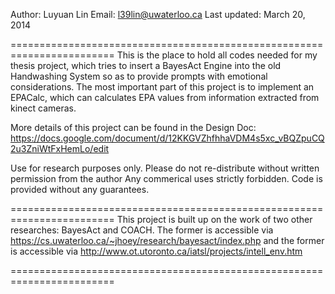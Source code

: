 Author: Luyuan Lin
Email: l39lin@uwaterloo.ca
Last updated: March 20, 2014

========================================================================
This is the place to hold all codes needed for my thesis project, which
tries to insert a BayesAct Engine into the old Handwashing System so as
to provide prompts with emotional considerations. The most important
part of this project is to implement an EPACalc, which can calculates
EPA values from information extracted from kinect cameras.

More details of this project can be found in the Design Doc:
https://docs.google.com/document/d/12KKGVZhfhhaVDM4s5xc_vBQZpuCQ2u3ZniWtFxHemLo/edit

Use for research purposes only.
Please do not re-distribute without written permission from the author
Any commerical uses strictly forbidden.
Code is provided without any guarantees.

========================================================================
This project is built up on the work of two other researches: BayesAct
and COACH. The former is accessible via https://cs.uwaterloo.ca/~jhoey/research/bayesact/index.php
and the former is accessible via http://www.ot.utoronto.ca/iatsl/projects/intell_env.htm

========================================================================
